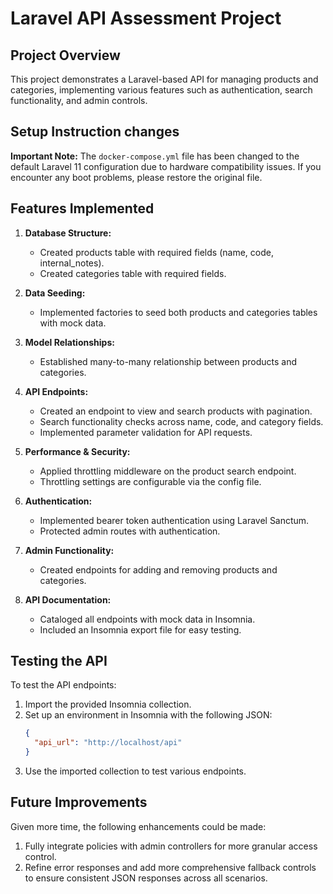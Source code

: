 # Laravel API Assessment Project

## Project Overview
This project demonstrates a Laravel-based API for managing products and categories, implementing various features such as authentication, search functionality, and admin controls.

## Setup Instruction changes

**Important Note:** The `docker-compose.yml` file has been changed to the default Laravel 11 configuration due to hardware compatibility issues. If you encounter any boot problems, please restore the original file.

## Features Implemented

1. **Database Structure:**
   - Created products table with required fields (name, code, internal_notes).
   - Created categories table with required fields.

2. **Data Seeding:**
   - Implemented factories to seed both products and categories tables with mock data.

3. **Model Relationships:**
   - Established many-to-many relationship between products and categories.

4. **API Endpoints:**
   - Created an endpoint to view and search products with pagination.
   - Search functionality checks across name, code, and category fields.
   - Implemented parameter validation for API requests.

5. **Performance & Security:**
   - Applied throttling middleware on the product search endpoint.
   - Throttling settings are configurable via the config file.

6. **Authentication:**
   - Implemented bearer token authentication using Laravel Sanctum.
   - Protected admin routes with authentication.

7. **Admin Functionality:**
   - Created endpoints for adding and removing products and categories.

8. **API Documentation:**
   - Cataloged all endpoints with mock data in Insomnia.
   - Included an Insomnia export file for easy testing.

## Testing the API

To test the API endpoints:
1. Import the provided Insomnia collection.
2. Set up an environment in Insomnia with the following JSON:
   ```json
   {
     "api_url": "http://localhost/api"
   }
   ```
3. Use the imported collection to test various endpoints.

## Future Improvements

Given more time, the following enhancements could be made:
1. Fully integrate policies with admin controllers for more granular access control.
2. Refine error responses and add more comprehensive fallback controls to ensure consistent JSON responses across all scenarios.